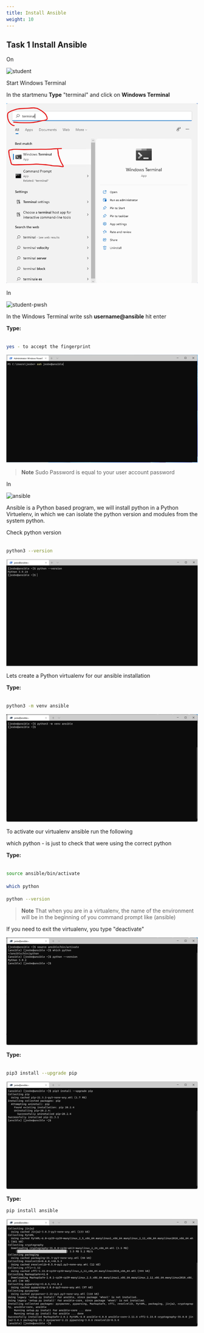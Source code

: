 ```yaml
---
title: Install Ansible
weight: 10
---
```


## Task 1 Install Ansible

On

![student](/images/student.png)

Start Windows Terminal

In the startmenu __Type__ "terminal" and click on __Windows Terminal__

![Alt text](images/000_student_start_winterm.png?raw=true "Student start winterminal")

In

![student-pwsh](/images/student-pwsh.png)

In the Windows Terminal write ssh __username@ansible__ hit enter

__Type:__

```bash

yes - to accept the fingerprint

```

![Alt text](images/000_azure_ssh.png?raw=true "ssh")

> __Note__
> Sudo Password is equal to your user account password

In

![ansible](/images/ansible.png)

Ansible is a Python based program, we will install python in a Python Virtuelenv, in which we can isolate the python version and modules from the system python.

Check python version

```bash

python3 --version

```

![Alt text](images/000_default_python.png?raw=true "default python")

Lets create a Python virtualenv for our ansible installation

__Type:__

```bash

python3 -m venv ansible

```

![Alt text](images/003_create_virtualenv.png?raw=true "create virtualenv Ansible")

To activate our virtualenv ansible run the following

which python - is just to check that were using the correct python

__Type:__

```bash

source ansible/bin/activate

which python

python --version

```

> **Note**
> That when you are in a virtualenv, the name of the environment will be in the beginning of you command prompt like (ansible)

If you need to exit the virtualenv, you type "deactivate"

![Alt text](images/003_activate_virtualenv.png?raw=true "active virtualenv Ansible")

__Type:__

```bash

pip3 install --upgrade pip

```

![Alt text](images/002_install_pip3_upgrade.png?raw=true "Upgrade PIP")

__Type:__

```bash
pip install ansible
```

![Alt text](images/003_install_ansible.png?raw=true "Install Ansible")
